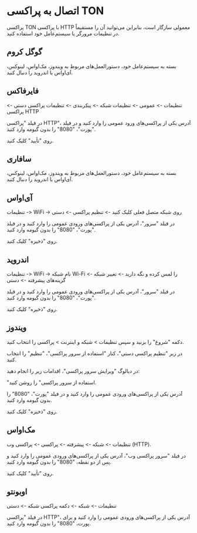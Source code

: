 # اتصال به پراکسی TON

پراکسی TON با پراکسی HTTP معمولی سازگار است، بنابراین می‌توانید آن را مستقیماً در تنظیمات مرورگر یا سیستم‌عامل خود استفاده کنید.

## گوگل کروم

بسته به سیستم‌عامل خود، دستورالعمل‌های مربوط به ویندوز، مک‌اواس، لینوکس، آی‌اواس یا اندروید را دنبال کنید.

## فایرفاکس

تنظیمات -> عمومی -> تنظیمات شبکه -> پیکربندی -> تنظیمات پراکسی دستی -> پراکسی HTTP

در فیلد "پراکسی HTTP"، آدرس یکی از پراکسی‌های ورود عمومی را وارد کنید و در فیلد "پورت"، "8080" را بدون گیومه وارد کنید.

روی "تأیید" کلیک کنید.

## سافاری

بسته به سیستم‌عامل خود، دستورالعمل‌های مربوط به ویندوز، مک‌اواس، لینوکس، آی‌اواس یا اندروید را دنبال کنید.

## آی‌اواس

تنظیمات -> WiFi -> روی شبکه متصل فعلی کلیک کنید -> تنظیم پراکسی -> دستی

در فیلد "سرور"، آدرس یکی از پراکسی‌های ورودی عمومی را وارد کنید و در فیلد "پورت"، "8080" را بدون گیومه وارد کنید.

روی "ذخیره" کلیک کنید.

## اندروید

تنظیمات -> WiFi -> نام شبکه Wi-Fi را لمس کرده و نگه دارید -> تغییر شبکه -> گزینه‌های پیشرفته -> دستی

در فیلد "سرور"، آدرس یکی از پراکسی‌های ورودی عمومی را وارد کنید و در فیلد "پورت"، "8080" را بدون گیومه وارد کنید.

روی "ذخیره" کلیک کنید.

## ویندوز

دکمه "شروع" را بزنید و سپس تنظیمات > شبکه و اینترنت > پراکسی را انتخاب کنید.

در زیر "تنظیم پراکسی دستی"، کنار "استفاده از سرور پراکسی"، "تنظیم" را انتخاب کنید.

در دیالوگ "ویرایش سرور پراکسی"، اقدامات زیر را انجام دهید:

"استفاده از سرور پراکسی" را روشن کنید.

آدرس یکی از پراکسی‌های ورودی عمومی را وارد کنید و در فیلد "پورت"، "8080" را بدون گیومه وارد کنید.

روی "ذخیره" کلیک کنید.

## مک‌اواس

تنظیمات -> شبکه -> پیشرفته -> پراکسی -> پراکسی وب (HTTP).

در فیلد "سرور پراکسی وب"، آدرس یکی از پراکسی‌های ورودی عمومی را وارد کنید و پس از دو نقطه، "8080" را بدون گیومه وارد کنید.

روی "تأیید" کلیک کنید.

## اوبونتو

تنظیمات -> شبکه -> دکمه پراکسی شبکه -> دستی

در فیلد "پراکسی HTTP"، آدرس یکی از پراکسی‌های ورودی عمومی را وارد کنید و برای پورت، "8080" را بدون گیومه وارد کنید.

